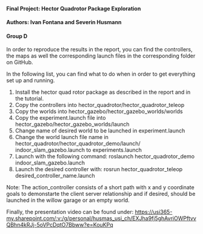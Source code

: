 
#### Final Project: Hector Quadrotor Package Exploration
#### Authors: Ivan Fontana and Severin Husmann
#### Group D

In order to reproduce the results in the report, you can find 
the controllers, the maps as well the corresponding launch files
in the corresponding folder on GitHub. 

In the following list, you can find what to do when in order to get everything
set up and running. 

1. Install the hector quad rotor package as described in the report and
in the tutorial.
2. Copy the controllers into hector_quadrotor/hector_quadrotor_teleop
3. Copy the worlds into hector_gazebo/hector_gazebo_worlds/worlds
4. Copy the experiment.launch file into hector_gazebo/hector_gazebo_worlds/launch
5. Change name of desired world to be launched in experiment.launch
5. Change the world launch file name in hector_quadrotor/hector_quadrotor_demo/launch/
indoor_slam_gazebo.launch to experiments.launch
6. Launch with the following command: roslaunch hector_quadrotor_demo indoor_slam_gazebo.launch
7. Launch the desired controller with: rosrun hector_quadrotor_teleop desired_controller_name.launch

Note: The action_controller consists of a short path with x and y coordinate goals to demonstarte the client server relationship and if desired, should be launched in the willow garage or an empty world.

Finally, the presentation video can be found under: https://usi365-my.sharepoint.com/:v:/g/personal/husmas_usi_ch/EXJha9fj5ghAvriOWPftvvQBhn4kRJj-5oVPcDqtO7Bbww?e=KouKPq
